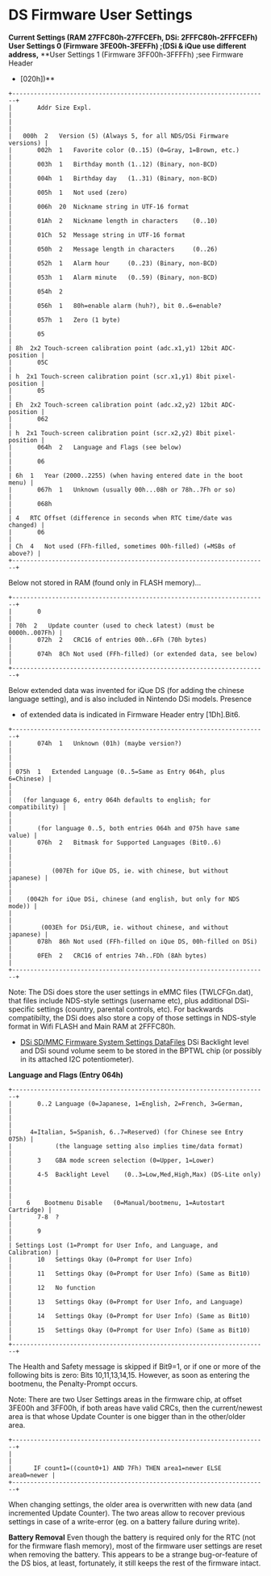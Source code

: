 # DS Firmware User Settings


**Current Settings (RAM 27FFC80h-27FFCEFh, DSi: 2FFFC80h-2FFFCEFh)**
**User Settings 0 (Firmware 3FE00h-3FEFFh) ;(DSi & iQue use different
address,**
**User Settings 1 (Firmware 3FF00h-3FFFFh) ;see Firmware Header
- \[020h\])**

```
+-----------------------------------------------------------------------+
|       Addr Size Expl.                                                 |
|                                                                       |
|   000h  2   Version (5) (Always 5, for all NDS/DSi Firmware versions) |
|       002h  1   Favorite color (0..15) (0=Gray, 1=Brown, etc.)        |
|       003h  1   Birthday month (1..12) (Binary, non-BCD)              |
|       004h  1   Birthday day   (1..31) (Binary, non-BCD)              |
|       005h  1   Not used (zero)                                       |
|       006h  20  Nickname string in UTF-16 format                      |
|       01Ah  2   Nickname length in characters    (0..10)              |
|       01Ch  52  Message string in UTF-16 format                       |
|       050h  2   Message length in characters     (0..26)              |
|       052h  1   Alarm hour     (0..23) (Binary, non-BCD)              |
|       053h  1   Alarm minute   (0..59) (Binary, non-BCD)              |
|       054h  2                                                         |
|       056h  1   80h=enable alarm (huh?), bit 0..6=enable?             |
|       057h  1   Zero (1 byte)                                         |
|       05                                                              |
| 8h  2x2 Touch-screen calibration point (adc.x1,y1) 12bit ADC-position |
|       05C                                                             |
| h  2x1 Touch-screen calibration point (scr.x1,y1) 8bit pixel-position |
|       05                                                              |
| Eh  2x2 Touch-screen calibration point (adc.x2,y2) 12bit ADC-position |
|       062                                                             |
| h  2x1 Touch-screen calibration point (scr.x2,y2) 8bit pixel-position |
|       064h  2   Language and Flags (see below)                        |
|       06                                                              |
| 6h  1   Year (2000..2255) (when having entered date in the boot menu) |
|       067h  1   Unknown (usually 00h...08h or 78h..7Fh or so)         |
|       068h                                                            |
| 4   RTC Offset (difference in seconds when RTC time/date was changed) |
|       06                                                              |
| Ch  4   Not used (FFh-filled, sometimes 00h-filled) (=MSBs of above?) |
+-----------------------------------------------------------------------+
```

Below not stored in RAM (found only in FLASH memory)\...

```
+-----------------------------------------------------------------------+
|       0                                                               |
| 70h  2   Update counter (used to check latest) (must be 0000h..007Fh) |
|       072h  2   CRC16 of entries 00h..6Fh (70h bytes)                 |
|       074h  8Ch Not used (FFh-filled) (or extended data, see below)   |
+-----------------------------------------------------------------------+
```

Below extended data was invented for iQue DS (for adding the chinese
language setting), and is also included in Nintendo DSi models. Presence
- of extended data is indicated in Firmware Header entry \[1Dh\].Bit6.

```
+-----------------------------------------------------------------------+
|       074h  1   Unknown (01h) (maybe version?)                        |
|                                                                       |
| 075h  1   Extended Language (0..5=Same as Entry 064h, plus 6=Chinese) |
|                                                                       |
|   (for language 6, entry 064h defaults to english; for compatibility) |
|                                                                       |
|       (for language 0..5, both entries 064h and 075h have same value) |
|       076h  2   Bitmask for Supported Languages (Bit0..6)             |
|                                                                       |
|           (007Eh for iQue DS, ie. with chinese, but without japanese) |
|                                                                       |
|    (0042h for iQue DSi, chinese (and english, but only for NDS mode)) |
|                                                                       |
|        (003Eh for DSi/EUR, ie. without chinese, and without japanese) |
|       078h  86h Not used (FFh-filled on iQue DS, 00h-filled on DSi)   |
|       0FEh  2   CRC16 of entries 74h..FDh (8Ah bytes)                 |
+-----------------------------------------------------------------------+
```

Note: The DSi does store the user settings in eMMC files (TWLCFGn.dat),
that files include NDS-style settings (username etc), plus additional
DSi-specific settings (country, parental controls, etc). For backwards
compatibilty, the DSi does also store a copy of those settings in
NDS-style format in Wifi FLASH and Main RAM at 2FFFC80h.
- [DSi SD/MMC Firmware System Settings DataFiles](./dsisdmmcfirmwaresystemsettingsdatafiles.md)
DSi Backlight level and DSi sound volume seem to be stored in the BPTWL
chip (or possibly in its attached I2C potentiometer).

**Language and Flags (Entry 064h)**

```
+-----------------------------------------------------------------------+
|       0..2 Language (0=Japanese, 1=English, 2=French, 3=German,       |
|                                                                       |
|     4=Italian, 5=Spanish, 6..7=Reserved) (for Chinese see Entry 075h) |
|            (the language setting also implies time/data format)       |
|       3    GBA mode screen selection (0=Upper, 1=Lower)               |
|       4-5  Backlight Level    (0..3=Low,Med,High,Max) (DS-Lite only)  |
|                                                                       |
|    6    Bootmenu Disable   (0=Manual/bootmenu, 1=Autostart Cartridge) |
|       7-8  ?                                                          |
|       9                                                               |
| Settings Lost (1=Prompt for User Info, and Language, and Calibration) |
|       10   Settings Okay (0=Prompt for User Info)                     |
|       11   Settings Okay (0=Prompt for User Info) (Same as Bit10)     |
|       12   No function                                                |
|       13   Settings Okay (0=Prompt for User Info, and Language)       |
|       14   Settings Okay (0=Prompt for User Info) (Same as Bit10)     |
|       15   Settings Okay (0=Prompt for User Info) (Same as Bit10)     |
+-----------------------------------------------------------------------+
```

The Health and Safety message is skipped if Bit9=1, or if one or more of
the following bits is zero: Bits 10,11,13,14,15. However, as soon as
entering the bootmenu, the Penalty-Prompt occurs.

Note: There are two User Settings areas in the firmware chip, at offset
3FE00h and 3FF00h, if both areas have valid CRCs, then the
current/newest area is that whose Update Counter is one bigger than in
the other/older area.

```
+-----------------------------------------------------------------------+
|                                                                       |
|      IF count1=((count0+1) AND 7Fh) THEN area1=newer ELSE area0=newer |
+-----------------------------------------------------------------------+
```

When changing settings, the older area is overwritten with new data (and
incremented Update Counter). The two areas allow to recover previous
settings in case of a write-error (eg. on a battery failure during
write).

**Battery Removal**
Even though the battery is required only for the RTC (not for the
firmware flash memory), most of the firmware user settings are reset
when removing the battery. This appears to be a strange bug-or-feature
of the DS bios, at least, fortunately, it still keeps the rest of the
firmware intact.



